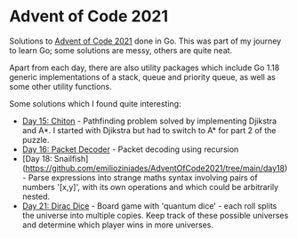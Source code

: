 # Advent of Code 2021

Solutions to [Advent of Code 2021](https://adventofcode.com/2021/) done in Go. This was part of my journey to learn Go; some solutions are messy, others are quite neat.

Apart from each day, there are also utility packages which include Go 1.18 generic implementations of a stack, queue and priority queue, as well as some other utility functions.

Some solutions which I found quite interesting:

* [Day 15: Chiton](https://github.com/emilioziniades/AdventOfCode2021/tree/main/day15) - Pathfinding problem solved by implementing Djikstra and A\*. I started with Djikstra but had to switch to A\* for part 2 of the puzzle.
* [Day 16: Packet Decoder](https://github.com/emilioziniades/AdventOfCode2021/tree/main/day16) - Packet decoding using recursion
* [Day 18: Snailfish] (https://github.com/emilioziniades/AdventOfCode2021/tree/main/day18) - Parse expressions into strange maths syntax involving pairs of numbers '[x,y]', with its own operations and which could be arbitrarily nested.
* [Day 21: Dirac Dice](https://github.com/emilioziniades/AdventOfCode2021/tree/main/day21) - Board game with 'quantum dice' - each roll splits the universe into multiple copies. Keep track of these possible universes and determine which player wins in more universes.
